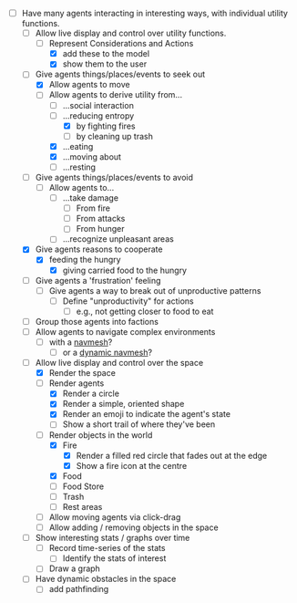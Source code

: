 - [ ] Have many agents interacting in interesting ways, with individual
      utility functions.
  - [ ] Allow live display and control over utility functions.
    - [ ] Represent Considerations and Actions
      - [x] add these to the model
      - [x] show them to the user
  - [ ] Give agents things/places/events to seek out
    - [x] Allow agents to move
    - [ ] Allow agents to derive utility from...
      - [ ] ...social interaction
      - [ ] ...reducing entropy
        - [x] by fighting fires
        - [ ] by cleaning up trash
      - [x] ...eating
      - [x] ...moving about
      - [ ] ...resting
  - [ ] Give agents things/places/events to avoid
    - [ ] Allow agents to...
      - [ ] ...take damage
        - [ ] From fire
        - [ ] From attacks
        - [ ] From hunger
      - [ ] ...recognize unpleasant areas
  - [x] Give agents reasons to cooperate
    - [x] feeding the hungry 
      - [x] giving carried food to the hungry 
  - [ ] Give agents a 'frustration' feeling
    - [ ] Give agents a way to break out of unproductive patterns
      - [ ] Define "unproductivity" for actions
        - [ ] e.g., not getting closer to food to eat
  - [ ] Group those agents into factions
  - [ ] Allow agents to navigate complex environments
    - [ ] with a [navmesh]?
      - [ ] or a [dynamic navmesh]?
  - [ ] Allow live display and control over the space
    - [x] Render the space
    - [ ] Render agents
      - [x] Render a circle
      - [x] Render a simple, oriented shape
      - [x] Render an emoji to indicate the agent's state
      - [ ] Show a short trail of where they've been
    - [ ] Render objects in the world
      - [x] Fire
        - [x] Render a filled red circle that fades out at the edge
        - [x] Show a fire icon at the centre
      - [x] Food
      - [ ] Food Store
      - [ ] Trash
      - [ ] Rest areas
    - [ ] Allow moving agents via click-drag
    - [ ] Allow adding / removing objects in the space
  - [ ] Show interesting stats / graphs over time
    - [ ] Record time-series of the stats
      - [ ] Identify the stats of interest
    - [ ] Draw a graph
  - [ ] Have dynamic obstacles in the space
    - [ ] add pathfinding
    
[navmesh]: https://en.wikipedia.org/wiki/Navigation_mesh
[dynamic navmesh]: http://www.staff.science.uu.nl/~gerae101/pdf/CAVW_Dynamic_ECM.pdf